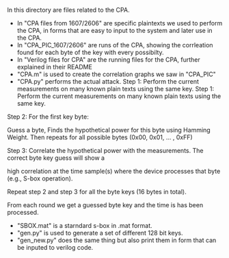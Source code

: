 In this directory are files related to the CPA.
- In "CPA files from 1607/2606" are specific plaintexts we used to perform the CPA, in forms that are easy to input to the system and later use in the CPA.
- In "CPA_PIC_1607/2606" are runs of the CPA, showing the corrleation found for each byte of the key with every possibilty.
- In "Verilog files for CPA" are the running files for the CPA, further explained in their README
- "CPA.m" is used to create the correlation graphs we saw in "CPA_PIC"
- "CPA.py" performs the actual attack. Step 1: Perform the current measurements on many known plain texts using the same key.
 Step 1: Perform the current measurements on many known plain texts using the same key.

 Step 2: For the first key byte:
 
 Guess a byte, Finds the hypothetical power for this byte using Hamming Weight. Then repeats for all possible bytes (0x00, 0x01, ... , 0xFF)
 
 Step 3: Correlate the hypothetical power with the measurements. The correct byte key guess will show a
 
high correlation at the time sample(s) where the device processes that byte (e.g., S-box operation).

Repeat step 2 and step 3 for all the byte keys (16 bytes in total).

From each round we get a guessed byte key and the time is has been processed.

- "SBOX.mat" is a starndard s-box in .mat format.
- "gen.py" is used to generate a set of different 128 bit keys.
- "gen_new.py" does the same thing but also print them in form that can be inputed to verilog code. 

